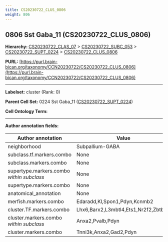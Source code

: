 ```yaml
---
title: CS20230722_CLUS_0806
weight: 806
---
```

## 0806 Sst Gaba_11 (CS20230722_CLUS_0806)
<b>Hierarchy: </b>
[CS20230722_CLAS_07](../CS20230722_CLAS_07) >
[CS20230722_SUBC_053](../CS20230722_SUBC_053) >
[CS20230722_SUPT_0224](../CS20230722_SUPT_0224) >
[CS20230722_CLUS_0806](../CS20230722_CLUS_0806)

**PURL:** [https://purl.brain-bican.org/taxonomy/CCN20230722/CS20230722_CLUS_0806](https://purl.brain-bican.org/taxonomy/CCN20230722/CS20230722_CLUS_0806)

---


**Labelset:** cluster (Rank: 0)

**Parent Cell Set:** 0224 Sst Gaba_11 ([CS20230722_SUPT_0224](../CS20230722_SUPT_0224))



**Cell Ontology Term:** 

[MARKER GENES.]: #


---

[TRANSFERRED ANNOTATIONS.]: #


[AUTHOR ANNOTATION FIELDS.]: #


**Author annotation fields:**

| Author annotation | Value |
|-------------------|-------|
|neighborhood|Subpallium-GABA|
|subclass.tf.markers.combo|None|
|subclass.markers.combo|None|
|supertype.markers.combo _within subclass_|None|
|supertype.markers.combo|None|
|anatomical_annotation|None|
|merfish.markers.combo|Edaradd,Kl,Spon1,Pdyn,Kcnmb2|
|cluster.TF.markers.combo|Lhx6,Barx2,L3mbtl4,Ets1,Nr2f2,Zbtb16|
|cluster.markers.combo _within subclass_|Anxa2,Pvalb,Pdyn|
|cluster.markers.combo|Tnni3k,Anxa2,Gad2,Pdyn|
